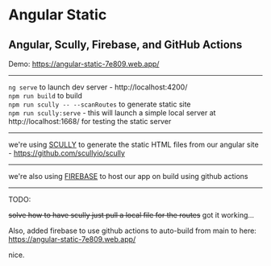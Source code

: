 # Angular Static
## Angular, Scully, Firebase, and GitHub Actions


Demo: https://angular-static-7e809.web.app/

----
`ng serve` to launch dev server   - http://localhost:4200/  
`npm run build` to build  
`npm run scully -- --scanRoutes` to generate static site   
`npm run scully:serve` - this will launch a simple local server at http://localhost:1668/ for testing the static server  

---------
we're using [SCULLY](https://scully.io/) to generate the static HTML files from our angular site - https://github.com/scullyio/scully   

--------
we're also using [FIREBASE](https://firebase.google.com/) to host our app on build using github actions

-------

TODO:  

~~solve how to have scully just pull a local file for the routes~~ got it working...


Also, added firebase to use github actions to auto-build from main to here: 
https://angular-static-7e809.web.app/


nice.



